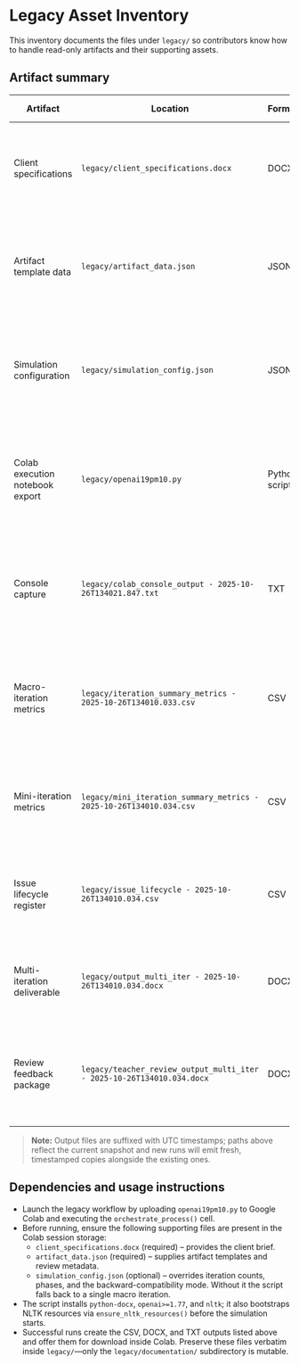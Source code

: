 # Legacy Asset Inventory

This inventory documents the files under `legacy/` so contributors know how to
handle read-only artifacts and their supporting assets.

## Artifact summary

| Artifact | Location | Format | Role in simulation | Type |
| --- | --- | --- | --- | --- |
| Client specifications | `legacy/client_specifications.docx` | DOCX | Source brief describing the product vision and requirements used to seed each simulation run. | Input |
| Artifact template data | `legacy/artifact_data.json` | JSON | Defines every artifact/table schema, dependencies, trace columns, and review prompts consumed by the simulator. | Input |
| Simulation configuration | `legacy/simulation_config.json` | JSON | Provides phase sequencing, iteration counts, and mode flags that tune simulator behaviour. | Input |
| Colab execution notebook export | `legacy/openai19pm10.py` | Python script | End-to-end Colab workflow that orchestrates the DevOps simulation, loads inputs, calls OpenAI, and writes all outputs. | Dependency |
| Console capture | `legacy/colab_console_output - 2025-10-26T134021.847.txt` | TXT | Timestamped log of the Colab session capturing package installs and runtime output for traceability. | Output |
| Macro-iteration metrics | `legacy/iteration_summary_metrics - 2025-10-26T134010.033.csv` | CSV | Aggregated statistics for each macro iteration (timings, complexity, defect density, carry-over counts). | Output |
| Mini-iteration metrics | `legacy/mini_iteration_summary_metrics - 2025-10-26T134010.034.csv` | CSV | Fine-grained metrics per phase mini-iteration, including churn, coverage, and gap tallies. | Output |
| Issue lifecycle register | `legacy/issue_lifecycle - 2025-10-26T134010.034.csv` | CSV | Tracks each detected gap across iterations with severity, recurrence, and resolution timing. | Output |
| Multi-iteration deliverable | `legacy/output_multi_iter - 2025-10-26T134010.034.docx` | DOCX | Compiled artifact package generated by the simulator across all iterations. | Output |
| Review feedback package | `legacy/teacher_review_output_multi_iter - 2025-10-26T134010.034.docx` | DOCX | Collected reviewer feedback and teacher critiques corresponding to the generated deliverables. | Output |

> **Note:** Output files are suffixed with UTC timestamps; paths above reflect the
current snapshot and new runs will emit fresh, timestamped copies alongside the
existing ones.

## Dependencies and usage instructions

- Launch the legacy workflow by uploading `openai19pm10.py` to Google Colab and
  executing the `orchestrate_process()` cell.
- Before running, ensure the following supporting files are present in the
  Colab session storage:
  - `client_specifications.docx` (required) – provides the client brief.
  - `artifact_data.json` (required) – supplies artifact templates and review
    metadata.
  - `simulation_config.json` (optional) – overrides iteration counts, phases,
    and the backward-compatibility mode. Without it the script falls back to a
    single macro iteration.
- The script installs `python-docx`, `openai>=1.77`, and `nltk`; it also
  bootstraps NLTK resources via `ensure_nltk_resources()` before the simulation
  starts.
- Successful runs create the CSV, DOCX, and TXT outputs listed above and offer
  them for download inside Colab. Preserve these files verbatim inside
  `legacy/`—only the `legacy/documentation/` subdirectory is mutable.
